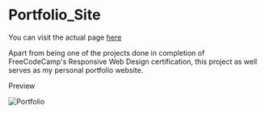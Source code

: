 # Portfolio_Site
You can visit the actual page [here](https://luckytsuma.netlify.app/)

Apart from being one of the projects done in completion of FreeCodeCamp's Responsive Web Design certification, this project as well serves as my personal portfolio website.

Preview


![Portfolio](https://user-images.githubusercontent.com/55623011/168221321-cd365879-8320-4f5e-8d1a-6c834d51563a.jpg)
